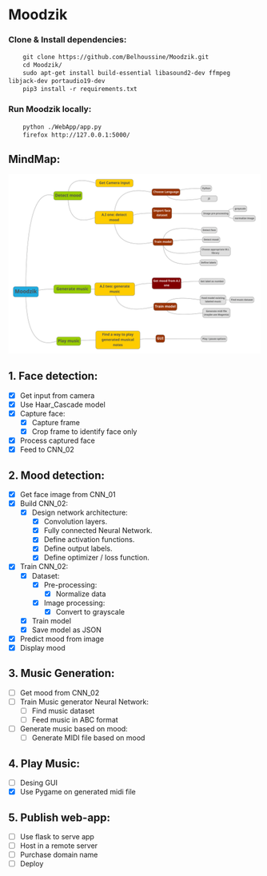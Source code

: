 # Moodzik

### Clone & Install dependencies:
```
    git clone https://github.com/Belhoussine/Moodzik.git  
    cd Moodzik/  
    sudo apt-get install build-essential libasound2-dev ffmpeg libjack-dev portaudio19-dev
    pip3 install -r requirements.txt  
```

### Run Moodzik locally:
```
    python ./WebApp/app.py  
    firefox http://127.0.0.1:5000/
```

## MindMap:
![mindmap](./MindMap/mindmap.png)

## 1. Face detection:
- [x] Get input from camera
- [x] Use Haar_Cascade model
- [x] Capture face:
    - [x] Capture frame
    - [x] Crop frame to identify face only
- [x] Process captured face
- [x] Feed to CNN_02

## 2. Mood detection:
- [x] Get face image from CNN_01
- [x] Build CNN_02:
    - [x] Design network architecture:
        - [x] Convolution layers.
        - [x] Fully connected Neural Network.
        - [x] Define activation functions.
        - [x] Define output labels.
        - [x] Define optimizer / loss function.

- [x] Train CNN_02:
    - [x] Dataset:
        - [x] Pre-processing:   
            - [x] Normalize data
        - [x] Image processing:
            - [x] Convert to grayscale
    - [x] Train model
    - [x] Save model as JSON

- [x] Predict mood from image
- [x] Display mood

## 3. Music Generation:
- [ ] Get mood from CNN_02
- [ ] Train Music generator Neural Network:
    - [ ] Find music dataset
    - [ ] Feed music in ABC format
- [ ] Generate music based on mood:
    - [ ] Generate MIDI file based on mood

## 4. Play Music:
- [ ] Desing GUI
- [x] Use Pygame on generated midi file

## 5. Publish web-app:
- [ ] Use flask to serve app
- [ ] Host in a remote server
- [ ] Purchase domain name
- [ ] Deploy
